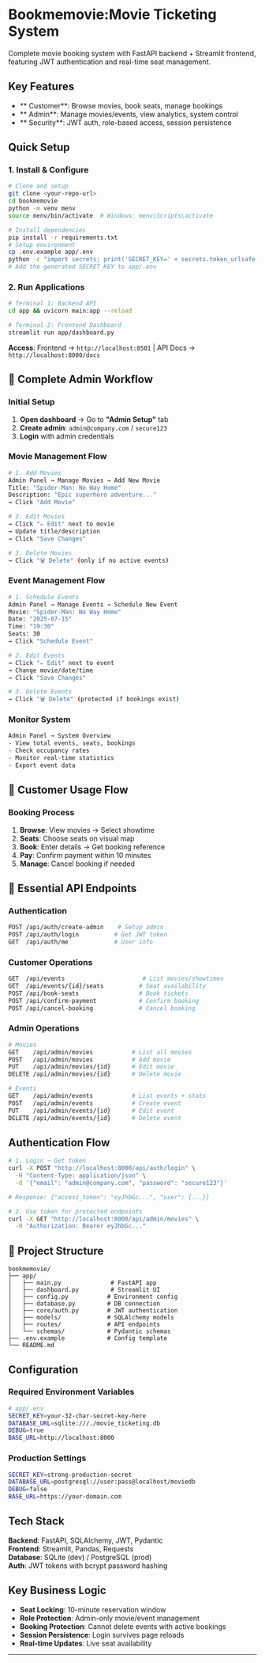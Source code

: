 # Bookmemovie:Movie Ticketing System

Complete movie booking system with FastAPI backend + Streamlit frontend, featuring JWT authentication and real-time seat management.

##  Key Features

- ** Customer**: Browse movies, book seats, manage bookings
- ** Admin**: Manage movies/events, view analytics, system control
- ** Security**: JWT auth, role-based access, session persistence

##  Quick Setup

### 1. Install & Configure
```bash
# Clone and setup
git clone <your-repo-url>
cd bookmemovie
python -m venv menv
source menv/bin/activate  # Windows: menv\Scripts\activate

# Install dependencies
pip install -r requirements.txt
# Setup environment
cp .env.example app/.env
python -c "import secrets; print('SECRET_KEY=' + secrets.token_urlsafe(32))"
# Add the generated SECRET_KEY to app/.env
```

### 2. Run Applications
```bash
# Terminal 1: Backend API
cd app && uvicorn main:app --reload

# Terminal 2: Frontend Dashboard  
streamlit run app/dashboard.py
```

**Access**: Frontend → `http://localhost:8501` | API Docs → `http://localhost:8000/docs`

## 👥 Complete Admin Workflow

### Initial Setup
1. **Open dashboard** → Go to **"Admin Setup"** tab
2. **Create admin**: `admin@company.com` / `secure123`
3. **Login** with admin credentials

### Movie Management Flow
```bash
# 1. Add Movies
Admin Panel → Manage Movies → Add New Movie
Title: "Spider-Man: No Way Home"
Description: "Epic superhero adventure..."
→ Click "Add Movie"

# 2. Edit Movies  
→ Click "✏️ Edit" next to movie
→ Update title/description
→ Click "Save Changes"

# 3. Delete Movies
→ Click "🗑️ Delete" (only if no active events)
```

### Event Management Flow
```bash
# 1. Schedule Events
Admin Panel → Manage Events → Schedule New Event
Movie: "Spider-Man: No Way Home"
Date: "2025-07-15" 
Time: "19:30"
Seats: 30
→ Click "Schedule Event"

# 2. Edit Events
→ Click "✏️ Edit" next to event
→ Change movie/date/time
→ Click "Save Changes"

# 3. Delete Events  
→ Click "🗑️ Delete" (protected if bookings exist)
```

### Monitor System
```bash
Admin Panel → System Overview
- View total events, seats, bookings
- Check occupancy rates
- Monitor real-time statistics
- Export event data
```

## 🎫 Customer Usage Flow

### Booking Process
1. **Browse**: View movies → Select showtime
2. **Seats**: Choose seats on visual map
3. **Book**: Enter details → Get booking reference
4. **Pay**: Confirm payment within 10 minutes
5. **Manage**: Cancel booking if needed

## 🔌 Essential API Endpoints

### Authentication
```bash
POST /api/auth/create-admin    # Setup admin
POST /api/auth/login          # Get JWT token
GET  /api/auth/me             # User info
```

### Customer Operations
```bash
GET  /api/events                      # List movies/showtimes
GET  /api/events/{id}/seats          # Seat availability
POST /api/book-seats                 # Book tickets
POST /api/confirm-payment            # Confirm booking
POST /api/cancel-booking             # Cancel booking
```

### Admin Operations  
```bash
# Movies
GET    /api/admin/movies           # List all movies
POST   /api/admin/movies           # Add movie
PUT    /api/admin/movies/{id}      # Edit movie
DELETE /api/admin/movies/{id}      # Delete movie

# Events  
GET    /api/admin/events           # List events + stats
POST   /api/admin/events           # Create event
PUT    /api/admin/events/{id}      # Edit event
DELETE /api/admin/events/{id}      # Delete event
```

##  Authentication Flow

```bash
# 1. Login → Get token
curl -X POST "http://localhost:8000/api/auth/login" \
  -H "Content-Type: application/json" \
  -d '{"email": "admin@company.com", "password": "secure123"}'

# Response: {"access_token": "eyJhbGc...", "user": {...}}

# 2. Use token for protected endpoints
curl -X GET "http://localhost:8000/api/admin/movies" \
  -H "Authorization: Bearer eyJhbGc..."
```

## 📁 Project Structure

```
bookmemovie/
├── app/
│   ├── main.py              # FastAPI app
│   ├── dashboard.py         # Streamlit UI
│   ├── config.py           # Environment config
│   ├── database.py         # DB connection
│   ├── core/auth.py        # JWT authentication
│   ├── models/             # SQLAlchemy models
│   ├── routes/             # API endpoints
│   └── schemas/            # Pydantic schemas
├── .env.example            # Config template
└── README.md
```

##  Configuration

### Required Environment Variables
```bash
# app/.env
SECRET_KEY=your-32-char-secret-key-here
DATABASE_URL=sqlite:///./movie_ticketing.db
DEBUG=true
BASE_URL=http://localhost:8000
```

### Production Settings
```bash
SECRET_KEY=strong-production-secret
DATABASE_URL=postgresql://user:pass@localhost/moviedb
DEBUG=false
BASE_URL=https://your-domain.com
```

##  Tech Stack

**Backend**: FastAPI, SQLAlchemy, JWT, Pydantic  
**Frontend**: Streamlit, Pandas, Requests  
**Database**: SQLite (dev) / PostgreSQL (prod)  
**Auth**: JWT tokens with bcrypt password hashing

##  Key Business Logic

- **Seat Locking**: 10-minute reservation window
- **Role Protection**: Admin-only movie/event management  
- **Booking Protection**: Cannot delete events with active bookings
- **Session Persistence**: Login survives page reloads
- **Real-time Updates**: Live seat availability

---


